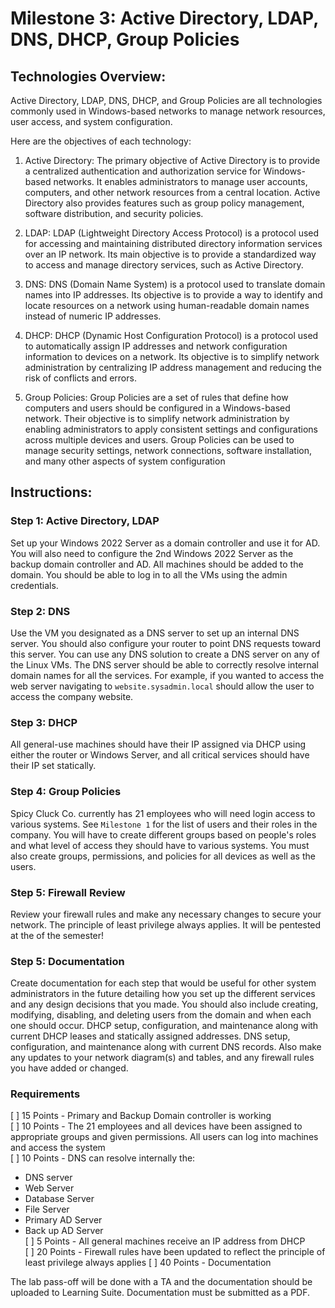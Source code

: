 # Milestone 3: Active Directory, LDAP, DNS, DHCP, Group Policies

## Technologies Overview:

Active Directory, LDAP, DNS, DHCP, and Group Policies are all technologies commonly used in Windows-based networks to manage network resources, user access, and system configuration. 

Here are the objectives of each technology:

1. Active Directory: 
   The primary objective of Active Directory is to provide a centralized authentication and authorization service for Windows-based networks. It enables administrators to manage user accounts, computers, and other network resources from a central location. Active Directory also provides features such as group policy management, software distribution, and security policies.

2. LDAP:
   LDAP (Lightweight Directory Access Protocol) is a protocol used for accessing and maintaining distributed directory information services over an IP network. Its main objective is to provide a standardized way to access and manage directory services, such as Active Directory.

3. DNS:
   DNS (Domain Name System) is a protocol used to translate domain names into IP addresses. Its objective is to provide a way to identify and locate resources on a network using human-readable domain names instead of numeric IP addresses.

4. DHCP:
   DHCP (Dynamic Host Configuration Protocol) is a protocol used to automatically assign IP addresses and network configuration information to devices on a network. Its objective is to simplify network administration by centralizing IP address management and reducing the risk of conflicts and errors.

5. Group Policies:
   Group Policies are a set of rules that define how computers and users should be configured in a Windows-based network. Their objective is to simplify network administration by enabling administrators to apply consistent settings and configurations across multiple devices and users. Group Policies can be used to manage security settings, network connections, software installation, and many other aspects of system configuration

## Instructions:

### Step 1: Active Directory, LDAP

Set up your Windows 2022 Server as a domain controller and use it for AD. You will also need to configure the 2nd Windows 2022 Server as the backup domain controller and AD. All machines should be added to the domain. You should be able to log in to all the VMs using the admin credentials. 

### Step 2: DNS

Use the VM you designated as a DNS server to set up an internal DNS server. You should also configure your router to point DNS requests toward this server. You can use any DNS solution to create a DNS server on any of the Linux VMs. The DNS server should be able to correctly resolve internal domain names for all the services. For example, if you wanted to access the web server navigating to `website.sysadmin.local` should allow the user to access the company website.

### Step 3: DHCP

All general-use machines should have their IP assigned via DHCP using either the router or Windows Server, and all critical services should have their IP set statically.

### Step 4: Group Policies

Spicy Cluck Co. currently has 21 employees who will need login access to various systems. See `Milestone 1` for the list of users and their roles in the company. You will have to create different groups based on people's roles and what level of access they should have to various systems. You must also create groups, permissions, and policies for all devices as well as the users.

### Step 5: Firewall Review

Review your firewall rules and make any necessary changes to secure your network. The principle of least privilege always applies. It will be pentested at the of the semester! 

### Step 5: Documentation

Create documentation for each step that would be useful for other system administrators in the future detailing how you set up the different services and any design decisions that you made. You should also include creating, modifying, disabling, and deleting users from the domain and when each one should occur. DHCP setup, configuration, and maintenance along with current DHCP leases and statically assigned addresses. DNS setup, configuration, and maintenance along with current DNS records. Also make any updates to your network diagram(s) and tables, and any firewall rules you have added or changed.

### Requirements

[ ] 15 Points - Primary and Backup Domain controller is working  
[ ] 10 Points - The 21 employees and all devices have been assigned to appropriate groups and given permissions. All users can log into machines and access the system  
[ ] 10 Points - DNS can resolve internally the:
   - DNS server
   - Web Server
   - Database Server
   - File Server
   - Primary AD Server
   - Back up AD Server  
[ ] 5 Points - All general machines receive an IP address from DHCP  
[ ] 20 Points - Firewall rules have been updated to reflect the principle of least privilege always applies
[ ] 40 Points - Documentation  

The lab pass-off will be done with a TA and the documentation should be uploaded to Learning Suite. Documentation must be submitted as a PDF.
